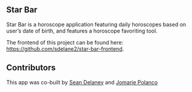 ## Star Bar

Star Bar is a horoscope application featuring daily horoscopes based on user’s date of birth, and features a horoscope favoriting tool. 


The frontend of this project can be found here: https://github.com/sdelane2/star-bar-frontend.

## Contributors
This app was co-built by [Sean Delaney](https://github.com/sdelane2) and [Jomarie Polanco](https://github.com/jomariepolanco)


